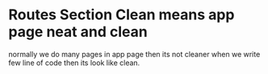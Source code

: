 # Routes Section Clean means app page neat and clean

normally we do many pages  in app page then its not cleaner when we write few line of code then its look like clean.

